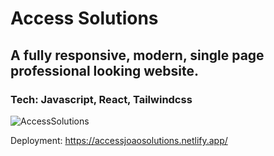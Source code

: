 # Access Solutions

## A fully responsive, modern, single page professional looking website.

### Tech: Javascript, React, Tailwindcss

![AccessSolutions](https://i.ibb.co/x8sg9kc/2022-11-28.png)

Deployment: https://accessjoaosolutions.netlify.app/
